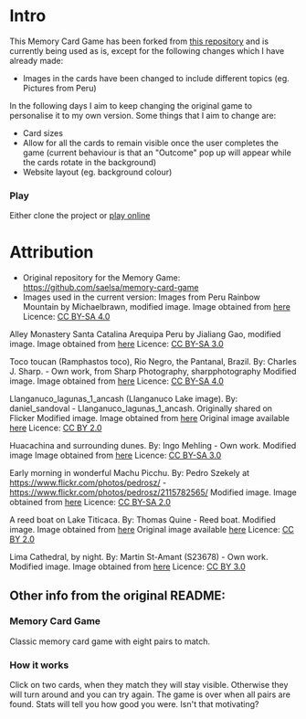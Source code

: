 # Intro

This Memory Card Game has been forked from [this repository](https://github.com/saelsa/memory-card-game) and is currently being used as is, except for the following changes which I have already made:
* Images in the cards have been changed to include different topics (eg. Pictures from Peru)

In the following days I aim to keep changing the original game to personalise it to my own version. Some things that I aim to change are:
* Card sizes
* Allow for all the cards to remain visible once the user completes the game (current behaviour is that an "Outcome" pop up will appear while the cards rotate in the background)
* Website layout (eg. background colour)

### Play 

Either clone the project or [play online](https://scinana.github.io/memory-card-game/)

# Attribution
* Original repository for the Memory Game: https://github.com/saelsa/memory-card-game
* Images used in the current version: Images from Peru
Rainbow Mountain by Michaelbrawn, modified image. 
Image obtained from [here](https://en.wikipedia.org/wiki/Vinicunca#/media/File:Rainbow_Mountain_Peru.jpg)
Licence: [CC BY-SA 4.0](https://creativecommons.org/licenses/by-sa/4.0)

Alley Monastery Santa Catalina Arequipa Peru by Jialiang Gao, modified image. 
Image obtained from [here](https://en.wikipedia.org/wiki/Monastery_of_Santa_Catalina_de_Siena,_Arequipa#/media/File:Alley_Monastery_Santa_Catalina_Arequipa_Peru.jpg) 
Licence: [CC BY-SA 3.0](https://creativecommons.org/licenses/by-sa/3.0/)
  
Toco toucan (Ramphastos toco), Rio Negro, the Pantanal, Brazil. 
By: Charles J. Sharp. - Own work, from Sharp Photography, sharpphotography
Modified image. 
Image obtained from [here](https://en.wikipedia.org/wiki/Toucan#/media/File:Toco_toucan_(Ramphastos_toco)_adult.JPG)
Licence: [CC BY-SA 4.0](https://creativecommons.org/licenses/by-sa/4.0)
  
Llanganuco_lagunas_1_ancash (Llanganuco Lake image). 
By: daniel_sandoval - Llanganuco_lagunas_1_ancash. Originally shared on Flicker
Modified image. 
Image obtained from [here](https://commons.wikimedia.org/wiki/File:Llanganuco_ancash.jpg)
Original image available [here](https://www.flickr.com/photos/91757435@N00/4165055562/)
Licence: [CC BY 2.0](https://creativecommons.org/licenses/by/2.0/)
  
Huacachina and surrounding dunes. 
By: Ingo Mehling - Own work. 
Modified image
Image obtained from [here](https://en.wikipedia.org/wiki/Huacachina#/media/File:Huacachina_Dunes.jpg)
Licence: [CC BY-SA 3.0](https://creativecommons.org/licenses/by-sa/3.0)
  
Early morning in wonderful Machu Picchu. 
By: Pedro Szekely at https://www.flickr.com/photos/pedrosz/ - https://www.flickr.com/photos/pedrosz/2115782565/ 
Modified image. 
Image obtained from [here](https://en.wikipedia.org/wiki/Machu_Picchu#/media/File:Machu_Picchu,_Peru.jpg)
Licence: [CC BY-SA 2.0](https://creativecommons.org/licenses/by-sa/2.0)
  
A reed boat on Lake Titicaca. 
By: Thomas Quine - Reed boat. 
Modified image. 
Image obtained from [here](https://en.wikipedia.org/wiki/Lake_Titicaca#/media/File:Reed_Islands_of_Lake_Titicaca_-b.jpg)
Original image available [here](https://www.flickr.com/photos/91994044@N00/101150157/)
Licence: [CC BY 2.0](https://creativecommons.org/licenses/by/2.0/)
  
Lima Cathedral, by night. 
By: Martin St-Amant (S23678) - Own work. 
Modified image. 
Image obtained from [here](https://en.wikipedia.org/wiki/Cathedral_Basilica_of_Lima#/media/File:Cath%C3%A9drale_de_Lima_-_Septembre_2007.jpg)
Licence: [CC BY 3.0](https://creativecommons.org/licenses/by/3.0) 
  

## Other info from the original README:

### Memory Card Game

Classic memory card game with eight pairs to match.

### How it works

Click on two cards, when they match they will stay visible. Otherwise they will turn around and you can try again. The game is over when all pairs are found. Stats will tell you how good you were. Isn't that motivating?


